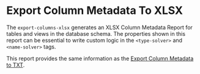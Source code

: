 # Export Column Metadata To XLSX

The `export-columns-xlsx` generates an XLSX Column Metadata Report for tables and views in the
database schema. The properties shown in this report can be essential to write custom logic in 
the `<type-solver>` and `<name-solver>` tags.

This report provides the same information as the [Export Column Metadata to TXT](goal-export-columns-txt.md).
 